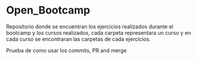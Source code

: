 # Open_Bootcamp

Repositorio donde se encuentran los ejercicios realizados durante el bootcamp y los cursos realizados, cada carpeta representara
un curso y en cada curso se encontraran las carpetas de cada ejercicios.

Prueba de como usar los commits, PR and merge